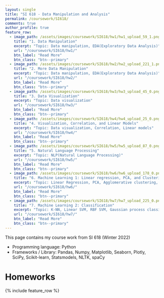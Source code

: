```yaml
---
layout: single
title: "SI 618 - Data Manipulation and Analysis"
permalink: /coursework/SI618/
comments: true
author_profile: true
feature_row:
  - image_path: /assets/images/coursework/SI618/hw1/hw1_upload_59_1.png
    title: "1. Data Manipulation"
    excerpt: "Topic: Data manipulation, EDA(Exploratory Data Analysis)"
    url: "/coursework/SI618/hw1/"
    btn_label: "Read More"
    btn_class: "btn--primary"	
  - image_path: /assets/images/coursework/SI618/hw2/hw2_upload_221_1.png
    title: "2. More Data Manipulation"
    excerpt: "Topic: Data manipulation, EDA(Exploratory Data Analysis)"
    url: "/coursework/SI618/hw2/"
    btn_label: "Read More"
    btn_class: "btn--primary"
  - image_path: /assets/images/coursework/SI618/hw3/hw3_upload_45_0.png
    title: "3. Data Visualization"
    excerpt: "Topic: Data visualization"
    url: "/coursework/SI618/hw3/"
    btn_label: "Read More"
    btn_class: "btn--primary"
  - image_path: /assets/images/coursework/SI618/hw4/hw4_upload_25_0.png
    title: "4. Visualization, Correlation, and Linear Models"
    excerpt: "Topic: Data visualization, Correlation, Linear models"
    url: "/coursework/SI618/hw4/"
    btn_label: "Read More"
    btn_class: "btn--primary"
  - image_path: /assets/images/coursework/SI618/hw5/hw5_upload_87_0.png
    title: "5. Natural Language Processing"
    excerpt: "Topic: NLP(Natural Language Processing)"
    url: "/coursework/SI618/hw5/"
    btn_label: "Read More"
    btn_class: "btn--primary"
  - image_path: /assets/images/coursework/SI618/hw6/hw6_upload_178_0.png
    title: "6. Machine Learning 1: Linear regression, PCA, and Clustering"
    excerpt: "Topic: Linear Regression, PCA, Agglomerative clustering, K-means clustering, t-SNE"
    url: "/coursework/SI618/hw6/"
    btn_label: "Read More"
    btn_class: "btn--primary"
  - image_path: /assets/images/coursework/SI618/hw7/hw7_upload_225_0.png
    title: "7. Machine Learning 2: Classification"
    excerpt: "Topic: K-NN, Linear SVM, RBF SVM, Gaussian process classifier, Decision tree classifier, Randomforest classifer, Neural network, AdaBoost classifer, Gaussian naive bayes classifer, PCA, t-SNE"
    url: "/coursework/SI618/hw7/"
    btn_label: "Read More"
    btn_class: "btn--primary"
---
```


This page contains my course work from SI 618 (Winter 2022)

- Programming language: Python
- Frameworks / Library: Pandas, Numpy, Matplotlib, Seaborn, Plotly, SciPy, Scikit-learn, Statsmodels,  NLTK, spaCy

# Homeworks

 {% include feature_row %}